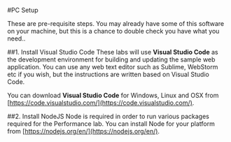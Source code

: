 #PC Setup

These are pre-requisite steps. You may already have some of this software on your machine, but this is a chance to double check you have what you need..

##1. Install Visual Studio Code
These labs will use **Visual Studio Code** as the development environment for building and updating the sample web application. You can use any web text editor such as Sublime, WebStorm etc if you wish, but the instructions are written based on Visual Studio Code.

You can download **Visual Studio Code** for Windows, Linux and OSX from [https://code.visualstudio.com/](https://code.visualstudio.com/).

##2. Install NodeJS
Node is required in order to run various packages required for the Performance lab. You can install Node for your platform from [https://nodejs.org/en/](https://nodejs.org/en/).